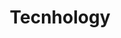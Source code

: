 ---
layout: default
title: "Tecnhology"
bodyClass: heroImagePadding
group: "navigation"
excerpt: "Lilac has developed and patented a new ion exchange technology to extract lithium from brines without the need for evaporation ponds. Our technology protects the environment while accelerating project development, increasing recovery, and yielding a high-purity product. Ion exchange has been successfully deployed in a wide variety of water treatment and metals processing applications, but has never been successfully applied to lithium, until now. Lilac’s new ion exchange beads and modules unlock this powerful technology for the lithium industry."
modules:
    - {name: hero, heading: "New extraction <br> methods", imgSrc: "images/lilacSolutions_landscape_lake.jpg", class: "moduleHeroLithium"}
    - {name: bodyText, heading: "Technology", preamble: "Conventional production", body: "<p>Most of the world’s lithium reserves are found in brines – natural salt water deposits. The conventional process for extracting lithium from brines requires large evaporation ponds that are environmentally damaging, slow to start up, and vulnerable to weather. This conventional process suffers from low lithium recovery, low product purity, and is ineffective for most new brine discoveries with lower grades of lithium. Lithium producers are seeking new extraction methods.</p>"}
    - {name: bodyText, heading: "Unparalleled Performance", preamble: "A new process", body: "<p>Lilac has developed and patented a new ion exchange technology to extract lithium from brines without the need for evaporation ponds. Our technology protects the environment while accelerating project development, increasing recovery, and yielding a high-purity product. Ion exchange has been successfully deployed in a wide variety of water treatment and metals processing applications, but has never been successfully applied to lithium, until now. Lilac’s new ion exchange beads and modules unlock this powerful technology for the lithium industry.</p>"}
    - {name: table}
    - {name: image, imageSrc: "images/lilacSolutions_landscape_saltlake2.jpg"}
    - {name: imageText }
    - {name: bodyText, heading: "Engineering and Execution", preamble: "A full service approach", body: "<p>Lilac offers resource developers a full-service approach to lithium extraction. We design, build, and operate lithium extraction systems globally. For the balance of plant, we partner with top engineering firms to provide infrastructure, utilities, and other process equipment.</p>"}
    - {name: image, imageSrc: "images/lilacSolutions_landscape_mountains.jpg"}
---